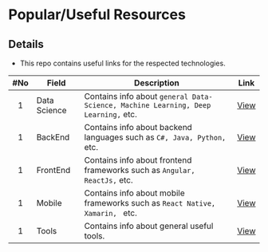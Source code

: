 # Popular/Useful Resources

## Details
* This repo contains useful links for the respected technologies.

|#No|Field</div>|Description|Link| 
| :----: | -------------------------------------- |  -------------------------------------------- | :-----------: |
| 1 | Data Science | Contains info about `general Data-Science, Machine Learning, Deep Learning,` etc. | [View](https://github.com/mannam95/HelpfulResources/tree/main/data_science) |
| 1 | BackEnd | Contains info about backend languages such as `C#, Java, Python,` etc. | [View](https://github.com/mannam95/HelpfulResources/tree/main/backend) |
| 1 | FrontEnd | Contains info about frontend frameworks such as `Angular, ReactJs,` etc. | [View](https://github.com/mannam95/HelpfulResources/tree/main/frontend) |
| 1 | Mobile | Contains info about mobile frameworks such as `React Native, Xamarin, ` etc. | [View](https://github.com/mannam95/HelpfulResources/tree/main/mobile) |
| 1 | Tools | Contains info about general useful tools. | [View](https://github.com/mannam95/HelpfulResources/tree/main/tools) |
